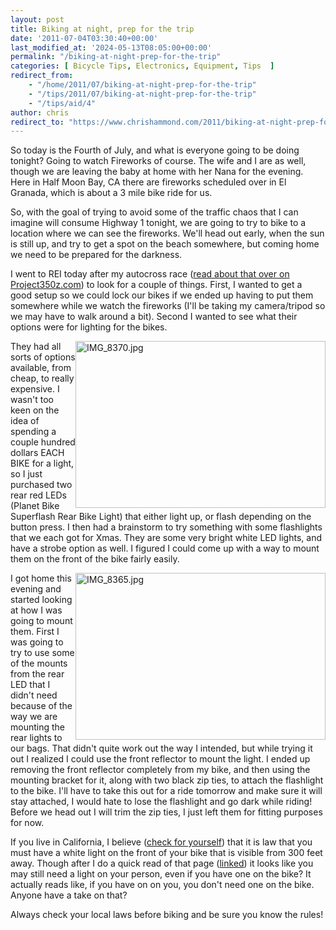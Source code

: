 ```yaml
---
layout: post
title: Biking at night, prep for the trip
date: '2011-07-04T03:30:40+00:00'
last_modified_at: '2024-05-13T08:05:00+00:00'
permalink: "/biking-at-night-prep-for-the-trip"
categories: [ Bicycle Tips, Electronics, Equipment, Tips  ]
redirect_from: 
    - "/home/2011/07/biking-at-night-prep-for-the-trip"
    - "/tips/2011/07/biking-at-night-prep-for-the-trip"
    - "/tips/aid/4"
author: chris
redirect_to: "https://www.chrishammond.com/2011/biking-at-night-prep-for-the-trip"
---
```

So today is the Fourth of July, and what is everyone going to be doing tonight? Going to watch Fireworks of course. The wife and I are as well, though we are leaving the baby at home with her Nana for the evening. Here in Half Moon Bay, CA there are fireworks scheduled over in El Granada, which is about a 3 mile bike ride for us.

So, with the goal of trying to avoid some of the traffic chaos that I can imagine will consume Highway 1 tonight, we are going to try to bike to a location where we can see the fireworks. We'll head out early, when the sun is still up, and try to get a spot on the beach somewhere, but coming home we need to be prepared for the darkness.

I went to REI today after my autocross race ([read about that over on Project350z.com](https://www.autocrossblog.com/back-in-the-saddle-again)) to look for a couple of things. First, I wanted to get a good setup so we could lock our bikes if we ended up having to put them somewhere while we watch the fireworks (I'll be taking my camera/tripod so we may have to walk around a bit). Second I wanted to see what their options were for lighting for the bikes.

<a data-flickr-embed="true" href="https://www.flickr.com/photos/chammond/5899706245/in/photostream/" title="IMG_8370.jpg"><img alt="IMG_8370.jpg" height="267" src="https://live.staticflickr.com/6019/5899706245_bc7abd4e85_w.jpg" style="float: right;" width="400" /></a><script async src="//embedr.flickr.com/assets/client-code.js" charset="utf-8"></script>They had all sorts of options available, from cheap, to really expensive. I wasn't too keen on the idea of spending a couple hundred dollars EACH BIKE for a light, so I just purchased two rear red LEDs (Planet Bike Superflash Rear Bike Light) that either light up, or flash depending on the button press. I then had a brainstorm to try something with some flashlights that we each got for Xmas. They are some very bright white LED lights, and have a strobe option as well. I figured I could come up with a way to mount them on the front of the bike fairly easily.

<a data-flickr-embed="true" href="https://www.flickr.com/photos/chammond/5900269590/in/photostream/" title="IMG_8365.jpg"><img alt="IMG_8365.jpg" height="267" src="https://live.staticflickr.com/6033/5900269590_a749ac0c81_w.jpg" style="float: right;" width="400" /></a><script async src="//embedr.flickr.com/assets/client-code.js" charset="utf-8"></script>I got home this evening and started looking at how I was going to mount them. First I was going to try to use some of the mounts from the rear LED that I didn't need because of the way we are mounting the rear lights to our bags. That didn't quite work out the way I intended, but while trying it out I realized I could use the front reflector to mount the light. I ended up removing the front reflector completely from my bike, and then using the mounting bracket for it, along with two black zip ties, to attach the flashlight to the bike. I'll have to take this out for a ride tomorrow and make sure it will stay attached, I would hate to lose the flashlight and go dark while riding! Before we head out I will trim the zip ties, I just left them for fitting purposes for now.

If you live in California, I believe (<a href="https://www.dmv.ca.gov/pubs/vctop/d11/vc21201.htm" target="_blank">check for yourself</a>) that it is law that you must have a white light on the front of your bike that is visible from 300 feet away. Though after I do a quick read of that page (<a href="https://www.dmv.ca.gov/pubs/vctop/d11/vc21201.htm" target="_blank">linked</a>) it looks like you may still need a light on your person, even if you have one on the bike? It actually reads like, if you have on on you, you don't need one on the bike. Anyone have a take on that?

Always check your local laws before biking and be sure you know the rules!
